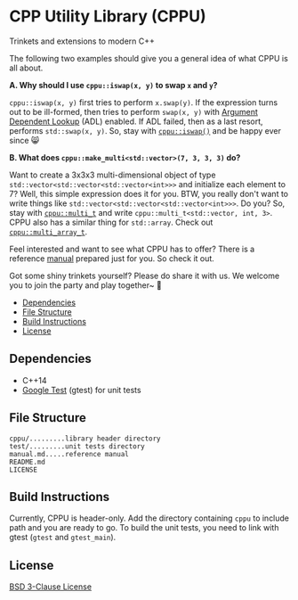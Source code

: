 # CPP Utility Library (CPPU)

Trinkets and extensions to modern C++

The following two examples should give you a general idea of what CPPU is all about.

**A. Why should I use `cppu::iswap(x, y)` to swap `x` and `y`?**

`cppu::iswap(x, y)` first tries to perform `x.swap(y)`. If the expression turns
out to be ill-formed, then tries to perform `swap(x, y)` with
[Argument Dependent Lookup](http://en.cppreference.com/w/cpp/language/adl) (ADL)
enabled. If ADL failed, then as a last resort, performs `std::swap(x, y)`. So,
stay with [`cppu::iswap()`](https://github.com/Lingxi-Li/CPP_Utility/blob/master/manual.md#iswap)
and be happy ever since :smile_cat:

**B. What does `cppu::make_multi<std::vector>(7, 3, 3, 3)` do?**

Want to create a 3x3x3 multi-dimensional object of type
`std::vector<std::vector<std::vector<int>>>` and initialize each element to 7?
Well, this simple expression does it for you. BTW, you really don't want to
write things like `std::vector<std::vector<std::vector<int>>>`. Do you? So, stay
with [`cppu::multi_t`](https://github.com/Lingxi-Li/CPP_Utility/blob/master/manual.md#multi_t)
and write `cppu::multi_t<std::vector, int, 3>`. CPPU also has a similar thing
for `std::array`. Check out [`cppu::multi_array_t`](https://github.com/Lingxi-Li/CPP_Utility/blob/master/manual.md#multi_array_t).

Feel interested and want to see what CPPU has to offer? There is a reference
[manual](https://github.com/Lingxi-Li/CPP_Utility/blob/master/manual.md)
prepared just for you. So check it out.

Got some shiny trinkets yourself? Please do share it with us. We welcome you to
join the party and play together~ :tada:

- [Dependencies](#depend)
- [File Structure](#struct)
- [Build Instructions](#build)
- [License](#license)

<a name="depend"></a>
## Dependencies

- C++14
- [Google Test](https://github.com/google/googletest) (gtest) for unit tests

<a name="struct"></a>
## File Structure

~~~
cppu/.........library header directory
test/.........unit tests directory
manual.md.....reference manual
README.md
LICENSE
~~~

<a name="build"></a>
## Build Instructions

Currently, CPPU is header-only. Add the directory containing `cppu` to include
path and you are ready to go. To build the unit tests, you need to link with
gtest (`gtest` and `gtest_main`).

<a name="license"></a>
## License

[BSD 3-Clause License](https://opensource.org/licenses/BSD-3-Clause)
